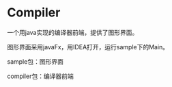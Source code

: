 # Compiler
一个用java实现的编译器前端，提供了图形界面。

图形界面采用javaFx，用IDEA打开，运行sample下的Main。

sample包：图形界面

compiler包：编译器前端